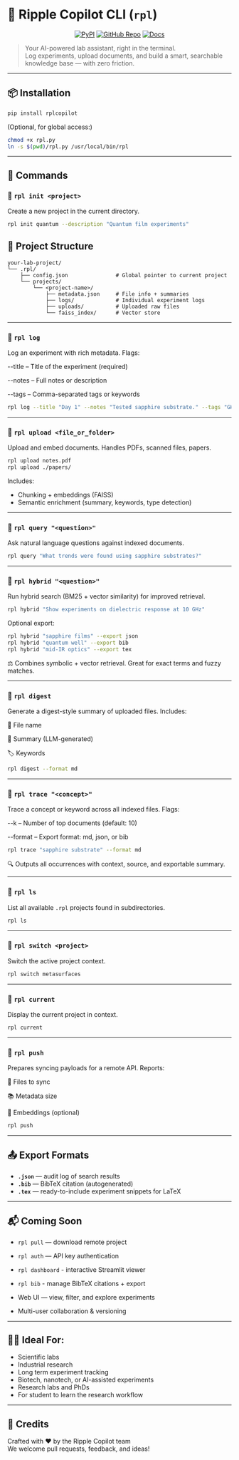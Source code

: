 # 🚀 Ripple Copilot CLI (`rpl`)

<p align="center">
  <a href="https://pypi.org/project/rplcopilot/"><img alt="PyPI" src="https://img.shields.io/pypi/v/rplcopilot?color=brightgreen"></a>
  <a href="https://github.com/Jorgecardenas1/rpl_render"><img alt="GitHub Repo" src="https://img.shields.io/badge/github-rpl--copilot-blue"></a>
  <a href="https://rplcopilot-docs.vercel.app"><img alt="Docs" src="https://img.shields.io/badge/docs-online-orange"></a>
</p>



> Your AI-powered lab assistant, right in the terminal.  
> Log experiments, upload documents, and build a smart, searchable knowledge base — with zero friction.

---

## 📦 Installation

```bash
pip install rplcopilot
```

(Optional, for global access:)

```bash
chmod +x rpl.py
ln -s $(pwd)/rpl.py /usr/local/bin/rpl
```




---

## 🧪 Commands

### 🔹 `rpl init <project>`

Create a new project in the current directory.

```bash
rpl init quantum --description "Quantum film experiments"
```

## 📁 Project Structure

```
your-lab-project/
└── .rpl/
    ├── config.json               # Global pointer to current project
    └── projects/
        └── <project-name>/
            ├── metadata.json     # File info + summaries
            ├── logs/             # Individual experiment logs
            ├── uploads/          # Uploaded raw files
            └── faiss_index/      # Vector store
```

---


### 🔹 `rpl log`

Log an experiment with rich metadata.
Flags:

--title – Title of the experiment (required)

--notes – Full notes or description

--tags – Comma-separated tags or keywords


```bash
rpl log --title "Day 1" --notes "Tested sapphire substrate." --tags "GHz,permittivity"
```

---

### 🔹 `rpl upload <file_or_folder>`

Upload and embed documents. Handles PDFs, scanned files, papers.

```bash
rpl upload notes.pdf
rpl upload ./papers/
```

Includes:
- Chunking + embeddings (FAISS)
- Semantic enrichment (summary, keywords, type detection)

---

### 🔹 `rpl query "<question>"`

Ask natural language questions against indexed documents.

```bash
rpl query "What trends were found using sapphire substrates?"
```

---

### 🔹 `rpl hybrid "<question>"`

Run hybrid search (BM25 + vector similarity) for improved retrieval.

```bash
rpl hybrid "Show experiments on dielectric response at 10 GHz"
```

Optional export:

```bash
rpl hybrid "sapphire films" --export json
rpl hybrid "quantum well" --export bib
rpl hybrid "mid-IR optics" --export tex
```
⚖️ Combines symbolic + vector retrieval. Great for exact terms and fuzzy matches.



---
### 🔹 `rpl digest `

Generate a digest-style summary of uploaded files.
Includes:

📄 File name

🧠 Summary (LLM-generated)

🏷️ Keywords

```bash
rpl digest --format md
```

---

### 🔹 `rpl trace "<concept>" `

Trace a concept or keyword across all indexed files.
Flags:

--k – Number of top documents (default: 10)

--format – Export format: md, json, or bib

```bash
rpl trace "sapphire substrate" --format md

```
🔍 Outputs all occurrences with context, source, and exportable summary.



---

### 🔹 `rpl ls`

List all available `.rpl` projects found in subdirectories.

```bash
rpl ls
```

---

### 🔹 `rpl switch <project>`

Switch the active project context.

```bash
rpl switch metasurfaces
```

---

### 🔹 `rpl current`

Display the current project in context.

```bash
rpl current
```

---

### 🔹 `rpl push`

Prepares syncing payloads for a remote API.
Reports:

📁 Files to sync

📚 Metadata size

🧠 Embeddings (optional)

```bash
rpl push
```

---

## 📤 Export Formats

- **`.json`** — audit log of search results
- **`.bib`** — BibTeX citation (autogenerated)
- **`.tex`** — ready-to-include experiment snippets for LaTeX

---

## 📬 Coming Soon

- `rpl pull` — download remote project
- `rpl auth` — API key authentication
- `rpl dashboard` - interactive Streamlit viewer
- `rpl bib` - manage BibTeX citations + export


- Web UI — view, filter, and explore experiments
- Multi-user collaboration & versioning

---

## 👩‍🔬 Ideal For:

- Scientific labs
- Industrial research
- Long term experiment tracking
- Biotech, nanotech, or AI-assisted experiments
- Research labs and PhDs
- For student to learn the research workflow

---

## 🧠 Credits

Crafted with ❤️ by the Ripple Copilot team  
We welcome pull requests, feedback, and ideas!